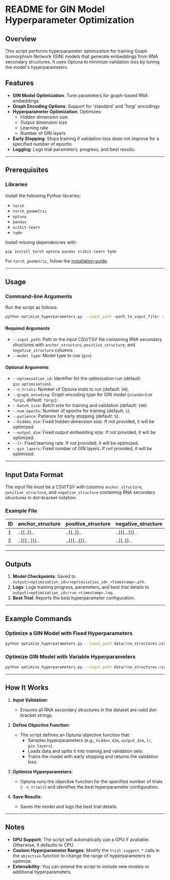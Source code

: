 # README for GIN Model Hyperparameter Optimization

## Overview

This script performs hyperparameter optimization for training Graph Isomorphism Network (GIN) models that generate embeddings from RNA secondary structures. It uses Optuna to minimize validation loss by tuning the model's hyperparameters.

## Features

- **GIN Model Optimization**: Tune parameters for graph-based RNA embeddings
- **Graph Encoding Options**: Support for 'standard' and 'forgi' encodings
- **Hyperparameter Optimization**: Optimizes:
  - Hidden dimension size
  - Output dimension size
  - Learning rate
  - Number of GIN layers
- **Early Stopping**: Stops training if validation loss does not improve for a specified number of epochs.
- **Logging**: Logs trial parameters, progress, and best results.

---

## Prerequisites

### Libraries

Install the following Python libraries:

- `torch`
- `torch_geometric`
- `optuna`
- `pandas`
- `scikit-learn`
- `tqdm`

Install missing dependencies with:

```bash
pip install torch optuna pandas scikit-learn tqdm
```

For `torch_geometric`, follow the [installation guide](https://pytorch-geometric.readthedocs.io/en/latest/notes/installation.html).

---

## Usage

### Command-line Arguments

Run the script as follows:

```bash
python optimize_hyperparameters.py --input_path <path_to_input_file> --model_type <gin> [options]
```

#### **Required Arguments**
- `--input_path`: Path to the input CSV/TSV file containing RNA secondary structures with `anchor_structure`, `positive_structure`, and `negative_structure` columns.
- `--model_type`: Model type to use (`gin`).

#### **Optional Arguments**
- `--optimisation_id`: Identifier for the optimization run (default: `gin_optimisation`).
- `--n_trials`: Number of Optuna trials to run (default: `50`).
- `--graph_encoding`: Graph encoding type for GIN model (`standard` or `forgi`, default: `forgi`).
- `--batch_size`: Batch size for training and validation (default: `100`).
- `--num_epochs`: Number of epochs for training (default: `1`).
- `--patience`: Patience for early stopping (default: `5`).
- `--hidden_dim`: Fixed hidden dimension size. If not provided, it will be optimized.
- `--output_dim`: Fixed output embedding size. If not provided, it will be optimized.
- `--lr`: Fixed learning rate. If not provided, it will be optimized.
- `--gin_layers`: Fixed number of GIN layers. If not provided, it will be optimized.

---

## Input Data Format

The input file must be a CSV/TSV with columns `anchor_structure`, `positive_structure`, and `negative_structure` containing RNA secondary structures in dot-bracket notation.

### Example File

| ID  | anchor_structure       | positive_structure       | negative_structure       |
|-----|-------------------|-------------------|-------------------|
| 1   | ..((..))..        | ..((..))..        | ..(((...)))..     |
| 2   | ..(((...)))..     | ..(((...)))..     | ..((..))..        |

---

## Outputs

1. **Model Checkpoints**: Saved to `output/<optimisation_id>/<optimisation_id>_<timestamp>.pth`.
2. **Logs**: Logs training progress, parameters, and best trial details to `output/<optimisation_id>/run_<timestamp>.log`.
3. **Best Trial**: Reports the best hyperparameter configuration.

---

## Example Commands

### Optimize a GIN Model with Fixed Hyperparameters
```bash
python optimize_hyperparameters.py --input_path data/rna_structures.csv --model_type gin --hidden_dim 256 --output_dim 64 --gin_layers 3 --lr 0.001
```

### Optimize GIN Model with Variable Hyperparameters
```bash
python optimize_hyperparameters.py --input_path data/rna_structures.csv --model_type gin --n_trials 50
```

---

## How It Works

1. **Input Validation**:
   - Ensures all RNA secondary structures in the dataset are valid dot-bracket strings.

2. **Define Objective Function**:
   - The script defines an Optuna objective function that:
     - Samples hyperparameters (e.g., `hidden_dim`, `output_dim`, `lr`, `gin_layers`).
     - Loads data and splits it into training and validation sets.
     - Trains the model with early stopping and returns the validation loss.

3. **Optimize Hyperparameters**:
   - Optuna runs the objective function for the specified number of trials (`--n_trials`) and identifies the best hyperparameter configuration.

4. **Save Results**:
   - Saves the model and logs the best trial details.

---

## Notes

- **GPU Support**: The script will automatically use a GPU if available. Otherwise, it defaults to CPU.
- **Custom Hyperparameter Ranges**: Modify the `trial.suggest_*` calls in the `objective` function to change the range of hyperparameters to optimize.
- **Extensibility**: You can extend the script to include new models or additional hyperparameters.
